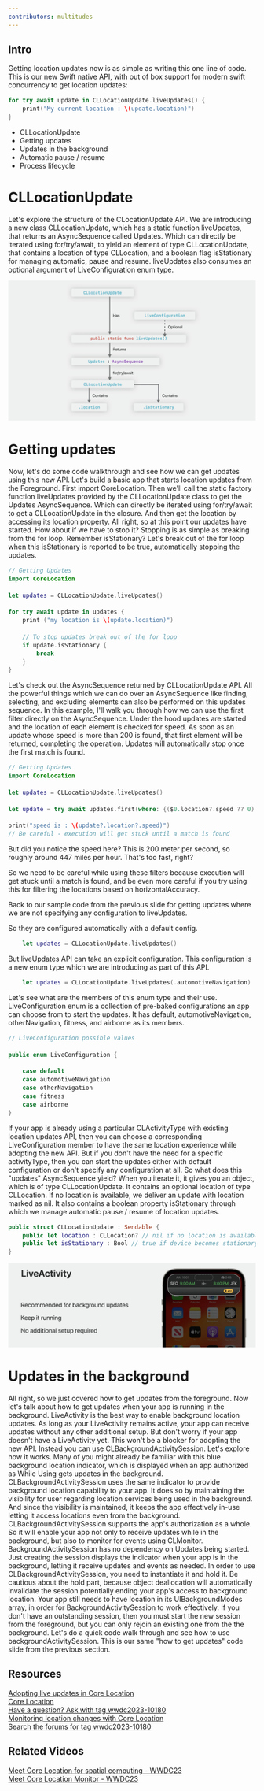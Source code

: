 ```yaml
---
contributors: multitudes
---
```


## Intro

Getting location updates now is as simple as writing this one line of code. This is our new Swift native API, with out of box support for modern swift concurrency to get location updates:

```swift
for try await update in CLLocationUpdate.liveUpdates() {
    print("My current location : \(update.location)")
}
```

- CLLocationUpdate
- Getting updates
- Updates in the background
- Automatic pause / resume
- Process lifecycle

# CLLocationUpdate

Let's explore the structure of the CLocationUpdate API. We are introducing a new class CLLocationUpdate, which has a static function liveUpdates, that returns an AsyncSequence called Updates. Which can directly be iterated using for/try/await, to yield an element of type CLLocationUpdate, that contains a location of type CLLocation, and a boolean flag isStationary for managing automatic, pause and resume. liveUpdates also consumes an optional argument of LiveConfiguration enum type. 

![location updates][location1]

[location1]: ../../../images/notes/wwdc23/10180/location1.jpg

# Getting updates
Now, let's do some code walkthrough and see how we can get updates using this new API. Let's build a basic app that starts location updates from the Foreground. First import CoreLocation. Then we'll call the static factory function liveUpdates provided by the CLLocationUpdate class to get the Updates AsyncSequence. Which can directly be iterated using for/try/await to get a CLLocationUpdate in the closure. And then get the location by accessing its location property. All right, so at this point our updates have started. How about if we have to stop it? Stopping is as simple as breaking from the for loop. Remember isStationary?
Let's break out of the for loop when this isStationary is reported to be true, automatically stopping the updates.

```swift
// Getting Updates
import CoreLocation

let updates = CLLocationUpdate.liveUpdates()

for try await update in updates {
	print ("my location is \(update.location)")
	
	// To stop updates break out of the for loop
	if update.isStationary {
		break
	}
}
```

Let's check out the AsyncSequence returned by CLLocationUpdate API. All the powerful things which we can do over an AsyncSequence like finding, selecting, and excluding elements can also be performed on this updates sequence. In this example, I'll walk you through how we can use the first filter directly on the AsyncSequence. Under the hood updates are started and the location of each element is checked for speed. As soon as an update whose speed is more than 200 is found, that first element will be returned, completing the operation. Updates will automatically stop once the first match is found.
```swift
// Getting Updates
import CoreLocation

let updates = CLLocationUpdate.liveUpdates()

let update = try await updates.first(where: {($0.location?.speed ?? 0) > 200.0})

print("speed is : \(update?.location?.speed)")
// Be careful - execution will get stuck until a match is found
```

But did you notice the speed here? This is 200 meter per second, so roughly around 447 miles per hour. That's too fast, right? 

So we need to be careful while using these filters because execution will get stuck until a match is found, and be even more careful if you try using this for filtering the locations based on horizontalAccuracy.

Back to our sample code from the previous slide for getting updates where we are not specifying any configuration to liveUpdates. 

So they are configured automatically with a default config.

```swift
	let updates = CLLocationUpdate.liveUpdates()
```

But liveUpdates API can take an explicit configuration. This configuration is a new enum type which we are introducing as part of this API.

```swift
	let updates = CLLocationUpdate.liveUpdates(.automotiveNavigation)
```

Let's see what are the members of this enum type and their use. LiveConfiguration enum is a collection of pre-baked configurations an app can choose from to start the updates. It has default, automotiveNavigation, otherNavigation, fitness, and airborne as its members.

```swift
// LiveConfiguration possible values

public enum LiveConfiguration {
	
	case default
	case automotiveNavigation
	case otherNavigation
	case fitness
	case airborne
}
```

If your app is already using a particular CLActivityType with existing location updates API, then you can choose a corresponding LiveConfiguration member to have the same location experience while adopting the new API. But if you don't have the need for a specific activityType, then you can start the updates either with default configuration or don't specify any configuration at all. So what does this "updates" AsyncSequence yield? When you iterate it, it gives you an object, which is of type CLLocationUpdate. It contains an optional location of type CLLocation. If no location is available, we deliver an update with location marked as nil. It also contains a boolean property isStationary through which we manage automatic pause / resume of location updates.

```swift
public struct CLLocationUpdate : Sendable {
	public let location : CLLocation? // nil if no location is available
	public let isStationary : Bool // true if device becomes stationary
}
```

![location updates][location2]

[location2]: ../../../images/notes/wwdc23/10180/location2.jpg


# Updates in the background
All right, so we just covered how to get updates from the foreground. Now let's talk about how to get updates when your app is running in the background. LiveActivity is the best way to enable background location updates. As long as your LiveActivity remains active, your app can receive updates without any other additional setup. But don't worry if your app doesn't have a LiveActivity yet. This won't be a blocker for adopting the new API. Instead you can use CLBackgroundActivitySession. Let's explore how it works. Many of you might already be familiar with this blue background location indicator, which is displayed when an app authorized as While Using gets updates in the background. CLBackgroundActivitySession uses the same indicator to provide background location capability to your app. It does so by maintaining the visibility for user regarding location services being used in the background. And since the visibility is maintained, it keeps the app effectively in-use letting it access locations even from the background. CLBackgroundActivitySession supports the app's authorization as a whole. So it will enable your app not only to receive updates while in the background, but also to monitor for events using CLMonitor. BackgroundActivitySession has no dependency on Updates being started. Just creating the session displays the indicator when your app is in the background, letting it receive updates and events as needed. In order to use CLBackgroundActivitySession, you need to instantiate it and hold it. Be cautious about the hold part, because object deallocation will automatically invalidate the session potentially ending your app's access to background location. Your app still needs to have location in its UIBackgroundModes array, in order for BackgroundActivitySession to work effectively. If you don't have an outstanding session, then you must start the new session from the foreground, but you can only rejoin an existing one from the the background. Let's do a quick code walk through and see how to use backgroundActivitySession. This is our same "how to get updates" code slide from the previous section.



## Resources

[Adopting live updates in Core Location](https://developer.apple.com/documentation/corelocation/adopting_live_updates_in_core_location)  
[Core Location](https://developer.apple.com/documentation/corelocation)  
[Have a question? Ask with tag wwdc2023-10180](https://developer.apple.com/forums/create/question?&tag1=76&tag2=687030)  
[Monitoring location changes with Core Location](https://developer.apple.com/documentation/corelocation/monitoring_location_changes_with_core_location)  
[Search the forums for tag wwdc2023-10180](https://developer.apple.com/forums/tags/wwdc2023-10180)  

## Related Videos 
[Meet Core Location for spatial computing - WWDC23](https://developer.apple.com/videos/play/wwdc2023/10146)  
[Meet Core Location Monitor - WWDC23](https://developer.apple.com/videos/play/wwdc2023/10147)  


